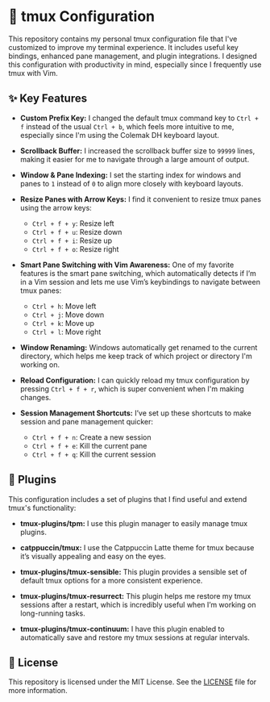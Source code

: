 # :wrench: tmux Configuration

This repository contains my personal tmux configuration file that I've
customized to improve my terminal experience. It includes useful key
bindings, enhanced pane management, and plugin integrations. I designed
this configuration with productivity in mind, especially since I
frequently use tmux with Vim.

## :sparkles: Key Features

- **Custom Prefix Key:**
  I changed the default tmux command key to `Ctrl + f` instead of the usual
`Ctrl + b`, which feels more intuitive to me, especially since I'm using the
Colemak DH keyboard layout.

- **Scrollback Buffer:**
  I increased the scrollback buffer size to `99999` lines, making it easier for me to navigate through a large amount of output.

- **Window & Pane Indexing:**
  I set the starting index for windows and panes to `1` instead of `0` to align more closely with keyboard layouts.

- **Resize Panes with Arrow Keys:**
  I find it convenient to resize tmux panes using the arrow keys:
  - `Ctrl + f + y`: Resize left  
  - `Ctrl + f + u`: Resize down  
  - `Ctrl + f + i`: Resize up  
  - `Ctrl + f + o`: Resize right

- **Smart Pane Switching with Vim Awareness:**
  One of my favorite features is the smart pane switching, which automatically detects if I’m in a Vim session and lets me use Vim’s keybindings to navigate between tmux panes:
  - `Ctrl + h`: Move left  
  - `Ctrl + j`: Move down  
  - `Ctrl + k`: Move up  
  - `Ctrl + l`: Move right

- **Window Renaming:**
  Windows automatically get renamed to the current directory, which helps me keep track of which project or directory I'm working on.

- **Reload Configuration:**
  I can quickly reload my tmux configuration by pressing `Ctrl + f + r`, which is super convenient when I'm making changes.

- **Session Management Shortcuts:**
  I’ve set up these shortcuts to make session and pane management quicker:
  - `Ctrl + f + n`: Create a new session
  - `Ctrl + f + e`: Kill the current pane
  - `Ctrl + f + q`: Kill the current session

## :electric_plug: Plugins

This configuration includes a set of plugins that I find useful and extend tmux's functionality:

- **tmux-plugins/tpm:**
  I use this plugin manager to easily manage tmux plugins.

- **catppuccin/tmux:**
  I use the Catppuccin Latte theme for tmux because it’s visually appealing and easy on the eyes.

- **tmux-plugins/tmux-sensible:**
  This plugin provides a sensible set of default tmux options for a more consistent experience.

- **tmux-plugins/tmux-resurrect:**
  This plugin helps me restore my tmux sessions after a restart, which is incredibly useful when I’m working on long-running tasks.

- **tmux-plugins/tmux-continuum:**
  I have this plugin enabled to automatically save and restore my tmux sessions at regular intervals.

## :ledger: License
This repository is licensed under the MIT License. See the [LICENSE](./LICENSE) file for more information.
